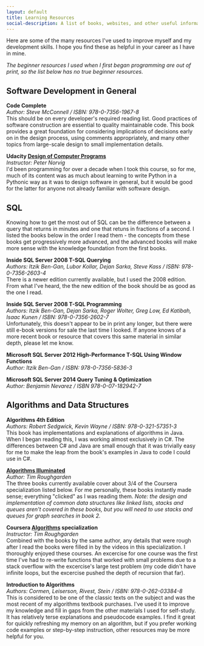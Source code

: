 ```yaml
---
layout: default
title: Learning Resources
social-description: A list of books, websites, and other useful information for anyone wishing to learn software development
---
```


Here are some of the many resources I've used to improve myself and my development skills. I hope you find these as helpful in your career as I have in mine.

*The beginner resources I used when I first began programming are out of print, so the list below has no true beginner resources.*

## Software Development in General

**Code Complete**<br>
*Author: Steve McConnell / ISBN: 978-0-7356-1967-8*<br>
This should be on every developer's required reading list. Good practices of software construction are essential to quality maintainable code. This book provides a great foundation for considering implications of decisions early on in the design process, using comments appropriately, and many other topics from large-scale design to small implementation details.

**Udacity [Design of Computer Programs](https://www.udacity.com/course/design-of-computer-programs--cs212)**<br>
*Instructor: Peter Norvig*<br>
I'd been programming for over a decade when I took this course, so for me, much of its content was as much about learning to write Python in a Pythonic way as it was to design software in general, but it would be good for the latter for anyone not already familiar with software design.

## SQL

Knowing how to get the most out of SQL can be the difference between a query that returns in minutes and one that retuns in fractions of a second. I listed the books below in the order I read them - the concepts from these books get progressively more advanced, and the advanced books will make more sense with the knowledge foundation from the first books.

**Inside SQL Server 2008 T-SQL Querying**<br>
*Authors: Itzik Ben-Gan, Lubor Kollar, Dejan Sarka, Steve Kass / ISBN: 978-0-7356-2603-4*<br>
There is a newer edition currently available, but I used the 2008 edition. From what I've heard, the the new edition of the book should be as good as the one I read.

**Inside SQL Server 2008 T-SQL Programming**<br>
*Authors: Itzik Ben-Gan, Dejan Sarka, Roger Wolter, Greg Low, Ed Katibah, Isaac Kunen / ISBN: 978-0-7356-2602-7*<br>
Unfortunately, this doesn't appear to be in print any longer, but there were still e-book versions for sale the last time I looked. If anyone knows of a more recent book or resource that covers this same material in similar depth, please let me know.

**Microsoft SQL Server 2012 High-Performance T-SQL Using Window Functions**<br>
*Author: Itzik Ben-Gan / ISBN: 978-0-7356-5836-3*

**Microsoft SQL Server 2014 Query Tuning & Optimization**<br>
*Author: Benjamin Nevarez / ISBN 978-0-07-182942-7*

## Algorithms and Data Structures

**Algorithms 4th Edition**<br>
*Authors: Robert Sedgwick, Kevin Wayne / ISBN: 978-0-321-57351-3*<br>
This book has implementations and explanations of algorithms in Java. When I began reading this, I was working almost exclusively in C#. The differences between C# and Java are small enough that it was trivially easy for me to make the leap from the book's examples in Java to code I could use in C#.

**[Algorithms Illuminated](http://www.algorithmsilluminated.org/)**<br>
*Author: Tim Roughgarden*<br>
The three books currently available cover about 3/4 of the Coursera specialization listed below. For me personally, these books instantly made sense; everything "clicked" as I was reading them. *Note: the design and implementation of common data structures like linked lists, stacks and queues aren't covered in these books, but you will need to use stacks and queues for graph searches in book 2.*

**Coursera [Algorithms](https://www.coursera.org/specializations/algorithms) specialization**<br>
*Instructor: Tim Roughgarden*<br>
Combined with the books by the same author, any details that were rough after I read the books were filled in by the videos in this specialization. I thoroughly enjoyed these courses. An excercise for one course was the first time I've had to re-write functions that worked with small problems due to a stack overflow with the excercise's large test problem (my code didn't have infinite loops, but the excercise pushed the depth of recursion that far).

**Introduction to Algorithms**<br>
*Authors: Cormen, Leiserson, Rivest, Stein / ISBN: 978-0-262-03384-8*<br>
This is considered to be one of the classic texts on the subject and was the most recent of my algorithms textbook purchases. I've used it to improve my knowledge and fill in gaps from the other materials I used for self-study. It has relatively terse explanations and pseudocode examples. I find it great for quickly refreshing my memory on an algorithm, but if you prefer working code examples or step-by-step instruction, other resources may be more helpful for you.
